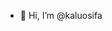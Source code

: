 - 👋 Hi, I’m @kaluosifa

<!---
kaluosifa/kaluosifa is a ✨ special ✨ repository because its `README.md` (this file) appears on your GitHub profile.
You can click the Preview link to take a look at your changes.
--->
